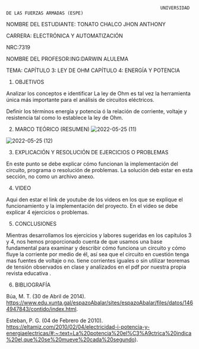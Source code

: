                                                               UNIVERSIDAD DE LAS FUERZAS ARMADAS (ESPE)

NOMBRE DEL ESTUDIANTE: TONATO CHALCO JHON ANTHONY

CARRERA: ELECTRÓNICA Y AUTOMATIZACIÓN

NRC:7319

NOMBRE DEL PROFESOR:ING:DARWIN ALULEMA

TEMA: CAPÍTULO 3: LEY DE OHM CAPÍTULO 4: ENERGÍA Y POTENCIA

1. OBJETIVOS

Analizar los conceptos e identificar La ley de Ohm es tal vez la herramienta única más importante para el análisis de circuitos eléctricos.

Definir los términos energía y potencia ó la relación de corriente, voltaje y resistencia tal como lo establece la ley de Ohm. 

2. MARCO TEÓRICO (RESUMEN)
![2022-05-25 (11)](https://user-images.githubusercontent.com/105689577/170412968-bed5fb57-e7f4-4612-8507-168e5d41304b.png)

![2022-05-25 (12)](https://user-images.githubusercontent.com/105689577/170412970-40b8f4ba-5b35-4788-aa25-85dd76fba03e.png)


3. EXPLICACIÓN Y RESOLUCIÓN DE EJERCICIOS O PROBLEMAS

En este punto se debe explicar cómo funcionan la implementación del circuito, programa o resolución de problemas.
La solución deb estar en esta sección, no como un archivo anexo.

4. VIDEO

Aqui den estar el link de youtube de los videos en los que se explique el funcionamiento y la implementación del proyecto.
En el video se debe explicar 4 ejercicios o problemas.


5. CONCLUSIONES

Mientras desarrollamos los ejercicios y labores sugeridas en los capítulos 3 y 4, nos hemos proporcionado cuenta de que usamos una base fundamental para examinar y describir cómo funciona un circuito y cómo fluye la corriente por medio de él, así sea que el circuito en cuestión tenga mas fuentes de voltaje o no. tiene corrientes iguales o sin utilizar teoremas de tensión observados en clase y analizados en el pdf por nuestra propia revista educativa . 

6. BIBLIOGRAFÍA

Búa, M. T. (30 de Abril de 2014). https://www.edu.xunta.gal/espazoAbalar/sites/espazoAbalar/files/datos/1464947843/contido/index.html.

Esteban, P. G. (04 de Febrero de 2010). https://eltamiz.com/2010/02/04/electricidad-i-potencia-y-energiaelectricas/#:~:text=La%20potencia%20el%C3%A9ctrica%20indica%20el,que%20se%20mueve%20cada%20segundo). 



